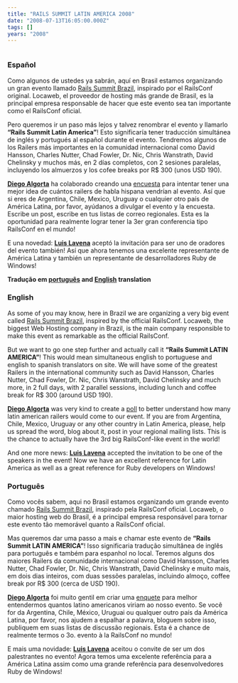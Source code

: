 ```yaml
---
title: "RAILS SUMMIT LATIN AMERICA 2008"
date: "2008-07-13T16:05:00.000Z"
tags: []
years: "2008"
---
```


<p></p>
<p style="text-align: center; margin: 5px"><img src="http://s3.amazonaws.com/akitaonrails/assets/2008/7/13/2536409125_db6e9e75a4_b.jpg" srcset="http://s3.amazonaws.com/akitaonrails/assets/2008/7/13/2536409125_db6e9e75a4_b.jpg 2x" alt=""></p>
<h3>Español</h3>
<p>Como algunos de ustedes ya sabrán, aquí en Brasil estamos organizando un gran evento llamado <a href="http://www.akitaonrails.com/2008/7/11/rails-summit-brazil-2008">Rails Summit Brazil</a>, inspirado por el RailsConf original. Locaweb, el proveedor de hosting más grande de Brasil, es la principal empresa responsable de hacer que este evento sea tan importante como el RailsConf oficial.</p>
<p>Pero queremos ir un paso más lejos y talvez renombrar el evento y llamarlo <strong>“Rails Summit Latin America”</strong>! Esto significaría tener traducción simultánea de inglés y portugués al español durante el evento. Tendremos algunos de los Railers más importantes en la comunidad internacional como David Hansson, Charles Nutter, Chad Fowler, Dr. Nic, Chris Wanstrath, David Chelinsky y muchos más, en 2 días completos, con 2 sesiones paralelas, incluyendo los almuerzos y los cofee breaks por R$ 300 (unos <span class="caps">USD</span> 190).</p>
<p><a href="http://www.oboxodo.com/"><strong>Diego Algorta</strong></a> ha colaborado creando una <a href="http://railssummit2008.questionform.com/public/encuesta">encuesta</a> para intentar tener una mejor idea de cuántos railers de habla hispana vendrían al evento. Así que si eres de Argentina, Chile, Mexico, Uruguay o cualquier otro país de América Latina, por favor, ayúdanos a divulgar el evento y la encuesta. Escribe un post, escribe en tus listas de correo regionales. Esta es la oportunidad para realmente lograr tener la 3er gran conferencia tipo RailsConf en el mundo!</p>
<p>E una novedad: <a href="http://www.akitaonrails.com/2008/7/2/chatting-with-luis-lavena-ruby-on-windows"><strong>Luis Lavena</strong></a> aceptó la invitación para ser uno de oradores del evento también! Así que ahora tenemos una excelente representante de América Latina y también un representante de desarrolladores Ruby de Windows!</p>
<p><strong>Tradução em <a href="http://www.akitaonrails.com/2008/7/13/rails-summit-latin-america-2008">português</a> and <a href="http://www.akitaonrails.com/2008/7/13/rails-summit-latin-america-2008">English</a> translation</strong></p>
<p></p>
<p></p>
<h3>English</h3>
<p>As some of you may know, here in Brazil we are organizing a very big event called <a href="https://www.akitaonrails.com/2008/7/11/rails-summit-brazil-2008">Rails Summit Brazil</a>, inspired by the official RailsConf. Locaweb, the biggest Web Hosting company in Brazil, is the main company responsible to make this event as remarkable as the official RailsConf.</p>
<p>But we want to go one step further and actually call it <strong>“Rails Summit <span class="caps">LATIN</span> <span class="caps">AMERICA</span>”</strong>! This would mean simultaneous english to portuguese and english to spanish translators on site. We will have some of the greatest Railers in the international community such as David Hansson, Charles Nutter, Chad Fowler, Dr. Nic, Chris Wanstrath, David Chelinsky and much more, in 2 full days, with 2 parallel sessions, including lunch and coffee break for R$ 300 (around <span class="caps">USD</span> 190).</p>
<p><a href="https://www.oboxodo.com/"><strong>Diego Algorta</strong></a> was very kind to create a <a href="https://railssummit2008.questionform.com/public/encuesta">poll</a> to better understand how many latin american railers would come to our event. If you are from Argentina, Chile, Mexico, Uruguay or any other country in Latin America, please, help us spread the word, blog about it, post in your regional mailing lists. This is the chance to actually have the 3rd big RailsConf-like event in the world!</p>
<p>And one more news: <a href="https://www.akitaonrails.com/2008/7/2/chatting-with-luis-lavena-ruby-on-windows"><strong>Luis Lavena</strong></a> accepted the invitation to be one of the speakers in the event! Now we have an excellent reference for Latin America as well as a great reference for Ruby developers on Windows!</p>
<h3>Português</h3>
<p>Como vocês sabem, aqui no Brasil estamos organizando um grande evento chamado <a href="https://www.akitaonrails.com/2008/7/11/rails-summit-brazil-2008">Rails Summit Brazil</a>, inspirado pela RailsConf oficial. Locaweb, o maior hosting web do Brasil, é a principal empresa responsável para tornar este evento tão memorável quanto a RailsConf oficial.</p>
<p>Mas queremos dar uma passo a mais e chamar este evento de <strong>“Rails Summit <span class="caps">LATIN</span> <span class="caps">AMERICA</span>”</strong>! Isso significaria tradução simultânea de inglês para português e também para espanhol no local. Teremos alguns dos maiores Railers da comunidade internacional como David Hansson, Charles Nutter, Chad Fowler, Dr. Nic, Chris Wanstrath, David Chelinsky e muito mais, em dois dias inteiros, com duas sessões paralelas, incluindo almoço, coffee break por R$ 300 (cerca de <span class="caps">USD</span> 190).</p>
<p><a href="https://www.oboxodo.com/"><strong>Diego Algorta</strong></a> foi muito gentil em criar uma <a href="https://railssummit2008.questionform.com/public/encuesta">enquete</a> para melhor entendermos quantos latino americanos viriam ao nosso evento. Se você for da Argentina, Chile, México, Uruguai ou qualquer outro país da América Latina, por favor, nos ajudem a espalhar a palavra, bloguem sobre isso, publiquem em suas listas de discussão regionais. Esta é a chance de realmente termos o 3o. evento à la RailsConf no mundo!</p>
<p>E mais uma novidade: <a href="https://www.akitaonrails.com/2008/7/2/chatting-with-luis-lavena-ruby-on-windows"><strong>Luis Lavena</strong></a> aceitou o convite de ser um dos palestrantes no evento! Agora temos uma excelente referência para a América Latina assim como uma grande referência para desenvolvedores Ruby de Windows!</p>
<p></p>